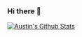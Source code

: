 ### Hi there 👋

[![Austin's Github Stats](https://github-readme-stats.vercel.app/api?username=austinjhunt)](https://github.com/anuraghazra/github-readme-stats)
<!--
**austinjhunt/austinjhunt** is a ✨ _special_ ✨ repository because its `README.md` (this file) appears on your GitHub profile.

Here are some ideas to get you started:

- 🔭 I’m currently working on ...
- 🌱 I’m currently learning ...
- 👯 I’m looking to collaborate on ...
- 🤔 I’m looking for help with ...
- 💬 Ask me about ...
- 📫 How to reach me: ...
- 😄 Pronouns: ...
- ⚡ Fun fact: ...
-->
